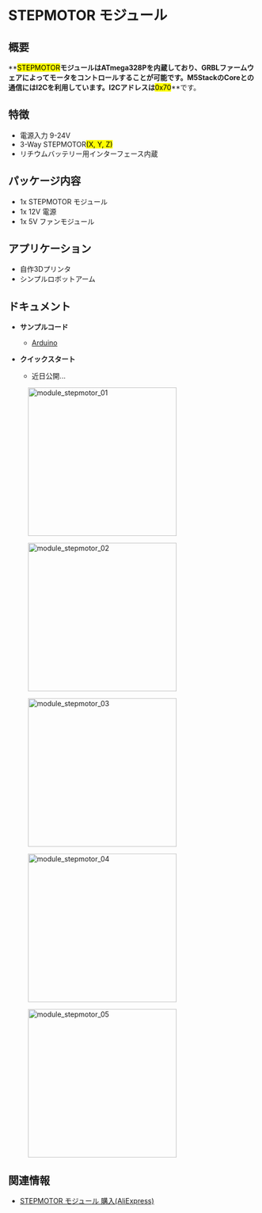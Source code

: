 # STEPMOTOR モジュール



## 概要

**<mark>STEPMOTOR</mark>**モジュールはATmega328Pを内蔵しており、GRBLファームウェアによってモータをコントロールすることが可能です。M5StackのCoreとの通信にはI2Cを利用しています。I2Cアドレスは**<mark>0x70</mark>**です。

## 特徴

- 電源入力 9-24V
- 3-Way STEPMOTOR<mark>(X, Y, Z)</mark>
- リチウムバッテリー用インターフェース内蔵

## パッケージ内容

- 1x STEPMOTOR モジュール
- 1x 12V 電源
- 1x 5V ファンモジュール

## アプリケーション

- 自作3Dプリンタ
- シンプルロボットアーム

## ドキュメント

- **サンプルコード**
  - [Arduino](https://github.com/m5stack/stepmotor_module/tree/master/Example/StepMotor_M5test)

- **クイックスタート**
  - 近日公開...

<figure>
    <img src="assets/img/product_pics/module/module_stepmotor_01.png" alt="module_stepmotor_01" height="300px" width="300px">
</figure>
<figure>
    <img src="assets/img/product_pics/module/module_stepmotor_02.png" alt="module_stepmotor_02" height="300px" width="300px">
</figure>
<figure>
    <img src="assets/img/product_pics/module/module_stepmotor_03.png" alt="module_stepmotor_03" height="300px" width="300px">
</figure>
<figure>
    <img src="assets/img/product_pics/module/module_stepmotor_04.png" alt="module_stepmotor_04" height="300px" width="300px">
</figure>
<figure>
    <img src="assets/img/product_pics/module/module_stepmotor_05.png" alt="module_stepmotor_05" height="300px" width="300px">
</figure>

## 関連情報

- [STEPMOTOR モジュール 購入(AliExpress)](https://www.aliexpress.com/store/product/M5Stack-Stepmotor-arduino-ESP32-GRBL-12C-MEGA328P-12-DC/3226069_32889109142.html)